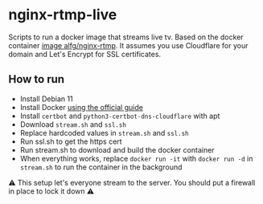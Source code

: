 # nginx-rtmp-live

Scripts to run a docker image that streams live tv. Based on the docker container [image alfg/nginx-rtmp](https://hub.docker.com/r/alfg/nginx-rtmp/). It assumes you use Cloudflare for your domain and Let's Encrypt for SSL certificates.

## How to run
- Install Debian 11
- Install Docker [using the official guide](https://docs.docker.com/engine/install/debian/)
- Install `certbot` and `python3-certbot-dns-cloudflare` with apt
- Download `stream.sh` and `ssl.sh`
- Replace hardcoded values in `stream.sh` and `ssl.sh`
- Run ssl.sh to get the https cert
- Run stream.sh to download and build the docker container
- When everything works, replace `docker run -it` with `docker run -d` in `stream.sh` to run the container in the background

⚠️ This setup let's everyone stream to the server. You should put a firewall in place to lock it down ⚠️
